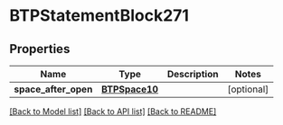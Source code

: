# BTPStatementBlock271

## Properties
Name | Type | Description | Notes
------------ | ------------- | ------------- | -------------
**space_after_open** | [**BTPSpace10**](BTPSpace10.md) |  | [optional] 

[[Back to Model list]](../README.md#documentation-for-models) [[Back to API list]](../README.md#documentation-for-api-endpoints) [[Back to README]](../README.md)


